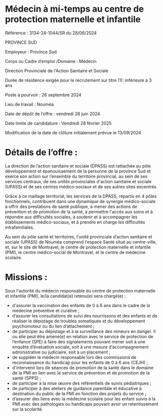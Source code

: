 # Médecin à mi-temps au centre de protection maternelle et infantile

Référence : 3134-24-1044/SR du 28/06/2024

PROVINCE SUD

Employeur : Province Sud

Corps ou Cadre d’emploi /Domaine : Médecin

Direction Provinciale de l'Action Sanitaire et Sociale

Durée de résidence exigée pour le recrutement sur titre (1): inférieure à 3 ans

Poste à pourvoir : 26 septembre 2024

Lieu de travail : Nouméa

Date de dépôt de l’offre : vendredi 28 juin 2024

Date limite de candidature : Vendredi 28 février 2025

Modification de la date de clôture initialement prévue le 13/09/2024

# Détails de l’offre :

La direction de l’action sanitaire et sociale (DPASS) est rattachée au pôle développement et épanouissement de la personne de la province Sud et exerce son action sur l’ensemble du territoire provincial, au sein de ses services centraux, de ses unités provinciales d'action sanitaire et sociale (UPASS) et de ses centres médico-sociaux et de ses autres sites excentrés.

Grâce à ce maillage territorial, les services de la DPASS, répartis en 4 pôles fonctionnels, contribuent dans une dynamique de synergie médico-sociale à offrir des prestations de santé publique, à mener des actions de prévention et de promotion de la santé, à permettre l'accès aux soins et à répondre aux difficultés sociales, à soutenir et à accompagner les établissements médico-sociaux, et à prendre en charge les difficultés intrafamiliales.

Au sein du pôle santé et territoires, l'unité provinciale d’action sanitaire et sociale (UPASS) de Nouméa comprend l'espace Santé situé au centre-ville, et, sur le site de Montravel, le centre de protection maternelle et infantile (PMI), le centre médico-social de Montravel, et le centre de médecine scolaire.

# Missions :

Sous l'autorité du médecin responsable du centre de protection maternelle et infantile (PMI), le/la candidat(e) retenu(e) sera chargé(e) :

- d'assurer la vaccination des enfants de 0 à 6 ans dans le cadre de la médecine préventive et curative ;
- d’assurer les consultations de suivi des nourrissons et des enfants et de réaliser le dépistage de troubles somatiques et du développement psychomoteur ou du lien d’attachement ;
- de participer au dépistage et à la surveillance des mineurs en danger. Il ou elle peut être amené(e) en relation avec le service de protection de l’enfance (SPE) à faire des signalements pouvant mener soit à une enquête d’évaluation sociale, soit à une mesure d’accompagnement administrative ou judiciaire, soit à un placement ;
- de suppléer le médecin responsable lors des commissions de reconnaissance du handicap pour les enfants de 0 à 6 ans (CEJH) ;
- d'intervenir lors de séances de promotion de la santé dans le domaine de la PMI en lien avec le service de prévention et de promotion de la santé (SPPS) ;
- de participer à la mise œuvre des référentiels de suivis pédiatriques ;
- de participer à des ateliers de guidance parentale et éducative à destination du public de la PMI en fonction des projets du service ;
- d’assurer des liens avec la médecine scolaire pour les enfant suivis à la PMI avec des pathologies ou handicaps pouvant avoir un retentissement sur la scolarité.